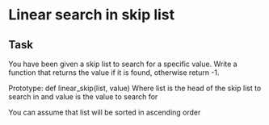 # Linear search in skip list

## Task

You have been given a skip list to search for a specific value. Write a function that returns the value if it is found, otherwise return -1.

Prototype: def linear_skip(list, value)
Where list is the head of the skip list to search in and value is the value to search for

You can assume that list will be sorted in ascending order
